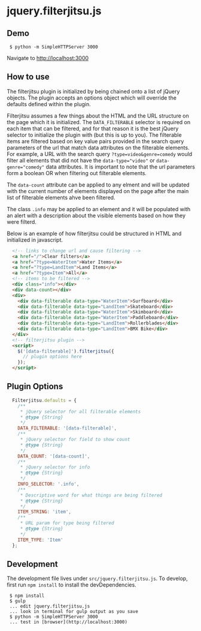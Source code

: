 # jquery.filterjitsu.js

## Demo
```shell
 $ python -m SimpleHTTPServer 3000
```
Navigate to [http://localhost:3000](http://localhost:3000)

## How to use
The filterjitsu plugin is initialized by being chained onto a list of jQuery objects. The plugin
accepts an options object which will override the defaults defined within the plugin.

Filterjitsu assumes a few things about the HTML and the URL structure on the page which it is
initialized. The `DATA_FILTERABLE` selector is required on each item that can be filtered, and for
that reason it is the best jQuery selector to initialize the plugin with (but this is up to you).
The filterable items are filtered based on key value pairs provided in the search query parameters of
the url that match data attributes on the filterable elements. For example, a URL with the search
query `?type=video&genre=comedy` would filter all elements that did not have the `data-type="video"`
or `data-genre="comedy"` data attributes. It is important to note that the url parameters form a
boolean OR when filtering out filterable elements.

The `data-count` attribute can be applied to any elment and will be updated with the current number
of elements displayed on the page after the main list of filterable elements ahve been filtered.

The class `.info` may be applied to an element and it will be populated with an alert with a
description about the visible elements based on how they were filterd.

Below is an example of how filterjitsu could be structured in HTML and initialized in javascript.
```html
  <!-- links to change url and cause filtering -->
  <a href="/">Clear filters</a>
  <a href="?type=WaterItem">Water Items</a>
  <a href="?type=LandItem">Land Items</a>
  <a href="?type=Item">All</a>
  <!-- items to be filtered -->
  <div class="info"></div>
  <div data-count></div>
  <div>
    <div data-filterable data-type="WaterItem">Surfboard</div>
    <div data-filterable data-type="LandItem">Skateboard</div>
    <div data-filterable data-type="WaterItem">Skimboard</div>
    <div data-filterable data-type="WaterItem">Paddleboard</div>
    <div data-filterable data-type="LandItem">Rollerblades</div>
    <div data-filterable data-type="LandItem">BMX Bike</div>
  </div>
  <!-- filterjitsu plugin -->
  <script>
    $('[data-filterable]').filterjitsu({
      // plugin options here
    });
  </script>
```

## Plugin Options
```js
  Filterjitsu.defaults = {
    /**
     * jQuery selector for all filterable elements
     * @type {String}
     */
    DATA_FILTERABLE: '[data-filterable]',
    /**
     * jQuery selector for field to show count
     * @type {String}
     */
    DATA_COUNT: '[data-count]',
    /**
     * jQuery selector for info
     * @type {String}
     */
    INFO_SELECTOR: '.info',
    /**
     * Descriptive word for what things are being filtered
     * @type {String}
     */
    ITEM_STRING: 'item',
    /**
     * URL param for type being filtered
     * @type {String}
     */
    ITEM_TYPE: 'Item'
  };
```

## Development
The development file lives under `src/jquery.filterjitsu.js`. To develop, first run `npm install` to
install the devDependencies.
```shell
 $ npm install
 $ gulp
 ... edit jquery.filterjitsu.js
 ... look in terminal for gulp output as you save
 $ python -m SimpleHTTPServer 3000
 ... test in [browser](http://localhost:3000)
```
